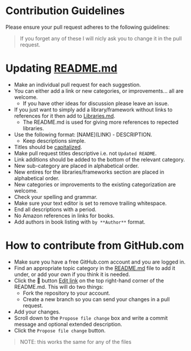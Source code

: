 # Contribution Guidelines

Please ensure your pull request adheres to the following guidelines:

> If you forget any of these I will nicly ask you to change it in the pull request.

# Updating [README.md](https://github.com/sjfricke/awesome-webgl/blob/master/README.md)

- Make an individual pull request for each suggestion.
- You can either add a link or new categories, or improvements... all are welcome.
  - If you have other ideas for discussion please leave an issue.
- If you just want to simply add a library/framework without links to references for it then add to [Libraries.md](https://github.com/sjfricke/awesome-webgl/blob/master/Libraries.md).
  - The README.md is used for giving more references to repected libraries.
- Use the following format: \[NAME\]\(LINK\) - DESCRIPTION.
  - Keep descriptions simple.
- Titles should be [capitalized](http://grammar.yourdictionary.com/capitalization/rules-for-capitalization-in-titles.html).
- Make pull request titles descriptive i.e. not `Updated README`.
- Link additions should be added to the bottom of the relevant category.
- New sub-category are placed in alphabetical order.
- New entires for the libraries/frameworks section are placed in alphabetical order.
- New categories or improvements to the existing categorization are welcome.
- Check your spelling and grammar.
- Make sure your text editor is set to remove trailing whitespace.
- End all descriptions with a period.
- No Amazon references in links for books.
- Add authors in book listing with `by **Author**` format.

# How to contribute from GitHub.com

- Make sure you have a free GitHub.com account and you are logged in.
- Find an appropriate topic category in the [README.md](https://github.com/sjfricke/awesome-webgl/blob/master/README.md) file to add it under, or add your own if you think it is needed.
- Click the :pencil: button [Edit link](https://github.com/sjfricke/awesome-webgl/edit/master/README.md) on the top right-hand corner of the README.md. This will do two things: 
  - Fork the repository to your account.
  - Create a new branch so you can send your changes in a pull request.
- Add your changes.
- Scroll down to the `Propose file change` box and write a commit message and optional extended description.
- Click the `Propose file change` button.

> NOTE: this works the same for any of the files
